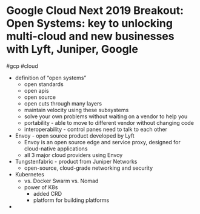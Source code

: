 # Google Cloud Next 2019 Breakout: Open Systems: key to unlocking multi-cloud and new businesses with Lyft, Juniper, Google
#gcp #cloud

- definition of “open systems”
	- open standards
	- open apis
	- open source
	- open cuts through many layers
	- maintain velocity using these subsystems
	- solve your own problems without waiting on a vendor to help you
	- portability - able to move to different vendor without changing code
	- interoperability - control panes need to talk to each other
- Envoy - open source product developed by Lyft
	- Envoy is an open source edge and service proxy, designed for cloud-native applications
	- all 3 major cloud providers using Envoy
- Tungstenfabric - product from Juniper Networks
	- open-source, cloud-grade networking and security
- Kubernetes
	- vs. Docker Swarm vs. Nomad
	- power of K8s
		- added CRD
		- platform for building platforms
- 